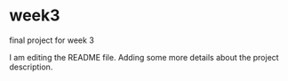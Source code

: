# week3
final project for week 3 

I am editing the README file. Adding some more details about the project description.

